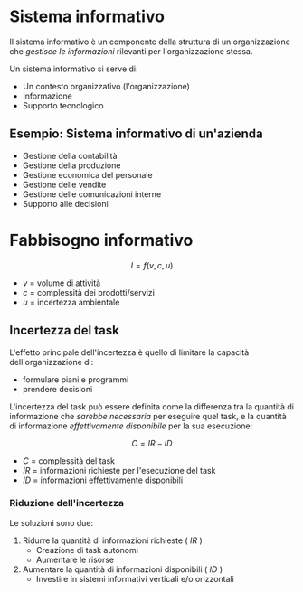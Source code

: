 # Sistema informativo
Il sistema informativo è un componente della struttura di un'organizzazione che _gestisce le informazioni_ rilevanti per l'organizzazione stessa.

Un sistema informativo si serve di:
- Un contesto organizzativo (l'organizzazione)
- Informazione
- Supporto tecnologico

## Esempio: Sistema informativo di un'azienda
- Gestione della contabilità
- Gestione della produzione
- Gestione economica del personale
- Gestione delle vendite
- Gestione delle comunicazioni interne
- Supporto alle decisioni

# Fabbisogno informativo

$$I = f(v, c, u)$$


- $v$ = volume di attività
- $c$ = complessità dei prodotti/servizi
- $u$ = incertezza ambientale

## Incertezza del task
L'effetto principale dell'incertezza è quello di limitare la capacità dell'organizzazione di:
- formulare piani e programmi
- prendere decisioni

L'incertezza del task può essere definita come la differenza tra la quantità di informazione che _sarebbe necessaria_ per eseguire quel task, e la quantità di informazione _effettivamente disponibile_ per la sua esecuzione:

$$C = IR - ID$$

- $C$ = complessità del task
- $IR$ = informazioni richieste per l'esecuzione del task
- $ID$ = informazioni effettivamente disponibili

### Riduzione dell'incertezza
Le soluzioni sono due:

1. Ridurre la quantità di informazioni richieste ( $IR$ )
    - Creazione di task autonomi
    - Aumentare le risorse
2. Aumentare la quantità di informazioni disponibili ( $ID$ )
    - Investire in sistemi informativi verticali e/o orizzontali

